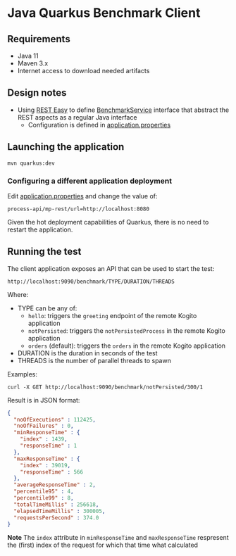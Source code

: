 # Java Quarkus Benchmark Client

## Requirements
* Java 11
* Maven 3.x
* Internet access to download needed artifacts

## Design notes
* Using [REST Easy](https://resteasy.github.io/) to define [BenchmarkService](./src/main/java/com/redhat/fsi/kogito/benchmark/BenchmarkService.java)
  interface that abstract the REST aspects as a regular Java interface  
  * Configuration is defined in [application.properties](./src/main/resources/application.properties)

## Launching the application
```shell
mvn quarkus:dev
```

### Configuring a different application deployment
Edit [application.properties](./src/main/resources/application.properties) and change the value of:
```properties
process-api/mp-rest/url=http://localhost:8080
```
Given the hot deployment capabilities of Quarkus, there is no need to restart the application.

## Running the test
The client application exposes an API that can be used to start the test:
```properties
http://localhost:9090/benchmark/TYPE/DURATION/THREADS
```
Where:
* TYPE can be any of: 
  * `hello`: triggers the `greeting` endpoint of the remote Kogito application
  * `notPersisted`: triggers the `notPersistedProcess` in the remote Kogito application
  * `orders` (default): triggers the `orders` in the remote Kogito application
* DURATION is the duration in seconds of the test
* THREADS is the number of parallel threads to spawn

Examples:
```shell
curl -X GET http://localhost:9090/benchmark/notPersisted/300/1
```
Result is in JSON format:
```json
{
  "noOfExecutions" : 112425,
  "noOfFailures" : 0,
  "minResponseTime" : {
    "index" : 1439,
    "responseTime" : 1
  },
  "maxResponseTime" : {
    "index" : 39019,
    "responseTime" : 566
  },
  "averageResponseTime" : 2,
  "percentile95" : 4,
  "percentile99" : 8,
  "totalTimeMillis" : 256618,
  "elapsedTimeMillis" : 300005,
  "requestsPerSecond" : 374.0
}
```
**Note** The `index` attribute in `minResponseTime` and `maxResponseTime` respresent the (first) index of the request 
for which that time what calculated